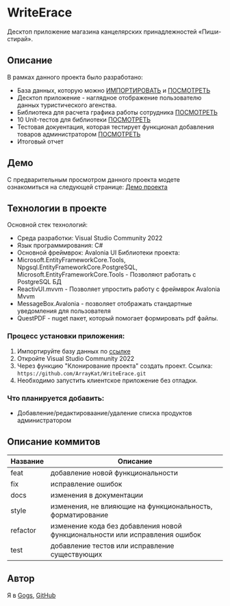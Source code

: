 # WriteErace
Десктоп приложение магазина канцелярских принадлежностей «Пиши-стирай».
## Описание
В рамках данного проекта было разработано:
* База данных, которую можно [ИМПОРТИРОВАТЬ](/docs/Import_table.txt) и [ПОСМОТРЕТЬ](/docs/image/image-22.png)
* Десктоп приложение - наглядное отображение пользователю данных туристического агенства.
* Библиотека для расчета графика работы сотрудника [ПОСМОТРЕТЬ](https://github.com/ArrayKat/SF2022UserProject.git)
* 10 Unit-тестов для библиотеки [ПОСМОТРЕТЬ](https://github.com/ArrayKat/SF2022UserProject.git)
* Тестовая докуентация, которая тестирует функционал добавления товаров администратором [ПОСМОТРЕТЬ](/docs/testing-template.docx)
* Итоговый отчет 

## Демо
С предварительным просмотром данного проекта модете ознакомиться на следующей странице:
[Демо проекта](/docs/demo.md)

## Технологии в проекте
Основной стек технологий:
* Среда разработки: Visual Studio Community 2022
* Язык программирования: C#
* Основной фреймврок: Avalonia UI Библиотеки проекта:
* Microsoft.EntityFrameworkCore.Tools, Npgsql.EntityFrameworkCore.PostgreSQL, Microsoft.EntityFrameworkCore.Tools - Позволяют работать с PostgreSQL БД
* ReactivUI.mvvm - Позволяет упростить работу с фреймврок Avalonia Mvvm
* MessageBox.Avalonia - позволяет отображать стандартные уведомления для пользователя
* QuestPDF - nuget пакет, который помогает формировать pdf файлы.


### Процесс установки приложения:
1. Импортируйте базу данных по [ссылке](/docs/Import_table.txt)
2. Откройте Visual Studio Community 2022
3. Через функцию "Клонирование проекта" создать проект. Ссылка: `https://github.com/ArrayKat/WriteErace.git`
4. Необходимо запустить клиентское приложение без отладки. 

### Что планируется добавить:
* Добавление/редактироваание/удаление списка продуктов администратором

## Описание коммитов
| Название | Описание |
|-------------|--------------|
| feat  | добавление новой функциональности     |
| fix    | исправление ошибок |
| docs  | изменения в документации |
| style    | изменения, не влияющие на функциональность, форматирование |
| refactor  | изменение кода без добавления новой функциональности или исправления ошибок |
| test  |добавление тестов или исправление существующих|

## Автор
Я в 
[Gogs](http://gogs.ngknn.ru:3000/ArrayKat2),
[GitHub](https://github.com/ArrayKat)